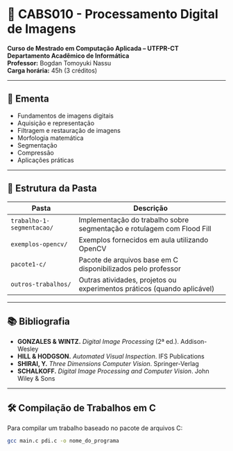 # 🧠 CABS010 - Processamento Digital de Imagens

**Curso de Mestrado em Computação Aplicada – UTFPR-CT**  
**Departamento Acadêmico de Informática**  
**Professor:** Bogdan Tomoyuki Nassu  
**Carga horária:** 45h (3 créditos)

---

## 📘 Ementa

- Fundamentos de imagens digitais  
- Aquisição e representação  
- Filtragem e restauração de imagens  
- Morfologia matemática  
- Segmentação  
- Compressão  
- Aplicações práticas

---

## 📂 Estrutura da Pasta

| Pasta                        | Descrição                                                                 |
|-----------------------------|--------------------------------------------------------------------------|
| `trabalho-1-segmentacao/`   | Implementação do trabalho sobre segmentação e rotulagem com Flood Fill   |
| `exemplos-opencv/`          | Exemplos fornecidos em aula utilizando OpenCV                            |
| `pacote1-c/`                | Pacote de arquivos base em C disponibilizados pelo professor             |
| `outros-trabalhos/`         | Outras atividades, projetos ou experimentos práticos (quando aplicável)  |

---

## 📚 Bibliografia

- **GONZALES & WINTZ.** *Digital Image Processing* (2ª ed.). Addison-Wesley  
- **HILL & HODGSON.** *Automated Visual Inspection*. IFS Publications  
- **SHIRAI, Y.** *Three Dimensions Computer Vision*. Springer-Verlag  
- **SCHALKOFF.** *Digital Image Processing and Computer Vision*. John Wiley & Sons

---

## 🛠 Compilação de Trabalhos em C

Para compilar um trabalho baseado no pacote de arquivos C:

```bash
gcc main.c pdi.c -o nome_do_programa
